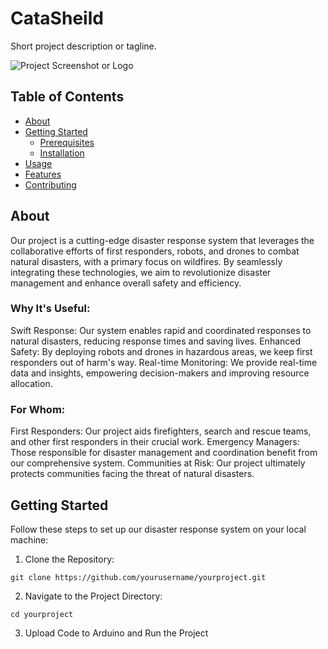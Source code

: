 # CataSheild

Short project description or tagline.

![Project Screenshot or Logo](screenshot.png)

## Table of Contents

- [About](#about)
- [Getting Started](#getting-started)
  - [Prerequisites](#prerequisites)
  - [Installation](#installation)
- [Usage](#usage)
- [Features](#features)
- [Contributing](#contributing)

## About

Our project is a cutting-edge disaster response system that leverages the collaborative efforts of first responders, robots, and drones to combat natural disasters, with a primary focus on wildfires. By seamlessly integrating these technologies, we aim to revolutionize disaster management and enhance overall safety and efficiency.

### Why It's Useful:

Swift Response: Our system enables rapid and coordinated responses to natural disasters, reducing response times and saving lives.
Enhanced Safety: By deploying robots and drones in hazardous areas, we keep first responders out of harm's way.
Real-time Monitoring: We provide real-time data and insights, empowering decision-makers and improving resource allocation.

### For Whom:

First Responders: Our project aids firefighters, search and rescue teams, and other first responders in their crucial work.
Emergency Managers: Those responsible for disaster management and coordination benefit from our comprehensive system.
Communities at Risk: Our project ultimately protects communities facing the threat of natural disasters.

## Getting Started
Follow these steps to set up our disaster response system on your local machine:

1. Clone the Repository:

```git clone https://github.com/yourusername/yourproject.git```

2. Navigate to the Project Directory:

```cd yourproject```

3. Upload Code to Arduino and Run the Project


